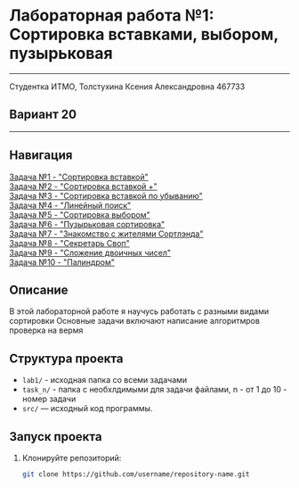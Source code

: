 # Лабораторная работа №1: Сортировка вставками, выбором, пузырьковая
___
Студентка ИТМО, Толстухина Ксения Александровна 467733

## Вариант 20
___
## Навигация 
[Задача №1 - "Сортировка вставкой"](Task1/README.md)  
[Задача №2 - "Сортировка вставкой +"](Task2/README.md)  
[Задача №3 - "Сортировка вставкой по убыванию"](Task3/README.md)  
[Задача №4 - "Линейный поиск"](Task4/README.md)  
[Задача №5 - "Сортировка выбором"](Task5/README.md)  
[Задача №6 - "Пузырьковая сортировка"](Task6/README.md)  
[Задача №7 - "Знакомство с жителями Сортлэнда"](Task7/README.md)  
[Задача №8 - "Секретарь Своп"](Task8/README.md)  
[Задача №9 - "Сложение двоичных чисел"](Task9/README.md)  
[Задача №10 - "Палиндром"](Task10/README.md)  


## Описание
В этой лабораторной работе я научусь работать с разными видами сортировки 
Основные задачи включают написание алгоритмров
проверка на вермя 

## Структура проекта
- `lab1/` - исходная папка со всеми задачами
- `task_n/` - папка с необхлдимыми для задачи файлами, n - от 1 до 10 - номер задачи
- `src/` — исходный код программы.


## Запуск проекта
1. Клонируйте репозиторий:
   ```bash
   git clone https://github.com/username/repository-name.git
   ```